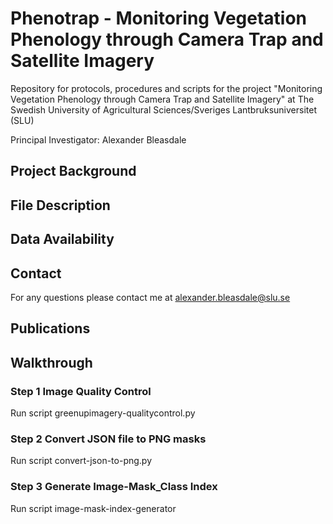 # Phenotrap - Monitoring Vegetation Phenology through Camera Trap and Satellite Imagery
Repository for protocols, procedures and scripts for the project "Monitoring Vegetation Phenology through Camera Trap and Satellite Imagery" at The Swedish University of Agricultural Sciences/Sveriges Lantbruksuniversitet (SLU)

Principal Investigator: Alexander Bleasdale

## Project Background

## File Description

## Data Availability

## Contact
For any questions please contact me at alexander.bleasdale@slu.se
## Publications

## Walkthrough

### Step 1 Image Quality Control
Run script greenupimagery-qualitycontrol.py

### Step 2 Convert JSON file to PNG masks
Run script convert-json-to-png.py

### Step 3 Generate Image-Mask_Class Index
Run script image-mask-index-generator

